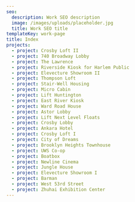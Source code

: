 ```yaml
---
seo:
  description: Work SEO description
  image: /images/uploads/placeholder.jpg
  title: Work SEO title
templateKey: work-page
title: Index
projects:
  - project: Crosby Loft II
  - project: 740 Broadway Lobby
  - project: The Lawrence
  - project: Riverside Kiosk for Harlem Public
  - project: Elevecture Showroom II
  - project: Thompson Loft
  - project: Stair-Well Housing
  - project: Micro Cabin
  - project: Lift Huntington
  - project: East River Kiosk
  - project: Ward Road House
  - project: Astor Lobby
  - project: Lift Next Level Floats
  - project: Crosby Lobby
  - project: Ankara Hotel
  - project: Crosby Loft I
  - project: City of Dreams
  - project: Brooklyn Heights Townhouse
  - project: UWS Co-op
  - project: Boatbox
  - project: Newline Cinema
  - project: Jungle House
  - project: Elevecture Showroom I
  - project: Barman
  - project: West 53rd Street
  - project: Zhuhai Exhibition Center
---
```


